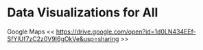 # Data Visualizations for All

Google Maps << https://drive.google.com/open?id=1d0LN434EEf-SfYIUf7zC2z0V9I6gOkVe&usp=sharing >>

